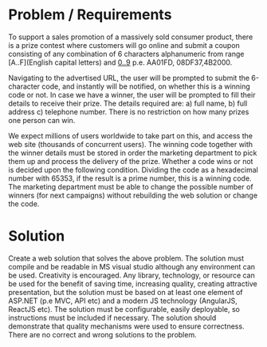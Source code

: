 # Problem / Requirements

To support a sales promotion of a massively sold consumer product, there is a prize contest where customers will go online and submit a coupon consisting of any combination of 6 characters alphanumeric from range [A..F](English capital letters) and [0..9](numbers) p.e. AA01FD, 08DF37,4B2000.

Navigating to the advertised URL, the user will be prompted to submit the 6-character code, and instantly will be notified, on whether this is a winning code or not. In case we have a winner, the user will be prompted to fill their details to receive their prize. The details required are: a) full name, b) full address c) telephone number. There is no restriction on how many prizes one person can win.

We expect millions of users worldwide to take part on this, and access the web site (thousands of concurrent users). The winning code together with the winner details must be stored in order the marketing department to pick them up and process the delivery of the prize. Whether a code wins or not is decided upon the following condition. Dividing the code as a hexadecimal number with 65353, if the result is a prime number, this is a winning code. The marketing department must be able to change the possible number of winners (for next campaigns) without rebuilding the web solution or change the code.

# Solution

Create a web solution that solves the above problem. The solution must compile and be readable in MS visual studio although any environment can be used. Creativity is encouraged. Any library, technology, or resource can be used for the benefit of saving time, increasing quality, creating attractive presentation, but the solution must be based on at least one element of ASP.NET (p.e MVC, API etc) and a modern JS technology (AngularJS, ReactJS etc). The solution must be configurable, easily deployable, so instructions must be included if necessary. The solution should demonstrate that quality mechanisms were used to ensure correctness. There are no correct and wrong solutions to the problem.
